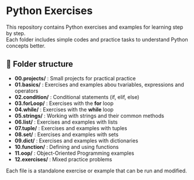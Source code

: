 # Python Exercises

This repository contains Python exercises and examples for learning step by step.  
Each folder includes simple codes and practice tasks to understand Python concepts better.

## 📂 Folder structure

- **00.projects/** : Small projects for practical practice  
- **01.basics/** : Exercises and examples abou tvariables, expressions and operators  
- **02.condition/** : Conditional statements (if, elif, else)  
- **03.forLoop/** : Exercises with the **for** loop  
- **04.while/** : Exercises with the **while** loop  
- **05.strings/** : Working with strings and their common methods  
- **06.list/** : Exercises and examples with lists  
- **07.tuple/** : Exercises and examples with tuples  
- **08.set/** : Exercises and examples with sets  
- **09.dict/** : Exercises and examples with dictionaries  
- **10.function/** : Defining and using functions
- **11.oop/** : Object-Oriented Programming examples
- **12.exercises/** : Mixed practice problems


Each file is a standalone exercise or example that can be run and modified.
